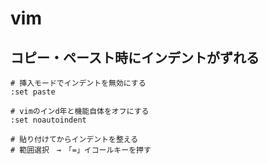 # vim

## コピー・ペースト時にインデントがずれる

```vim
# 挿入モードでインデントを無効にする
:set paste

# vimのインd年と機能自体をオフにする
:set noautoindent

# 貼り付けてからインデントを整える
# 範囲選択　→　「=」イコールキーを押す
```
